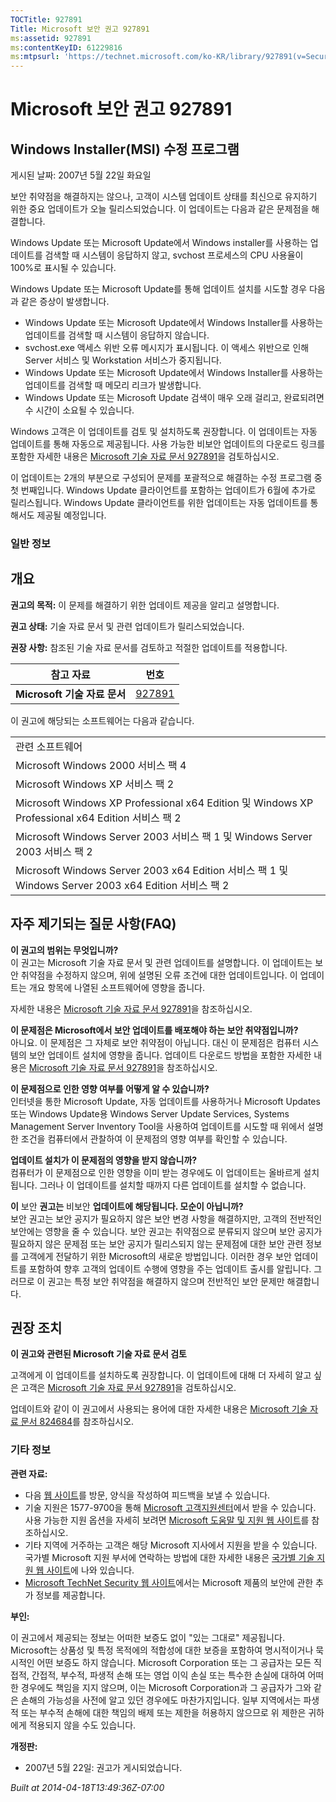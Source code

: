 ```yaml
---
TOCTitle: 927891
Title: Microsoft 보안 권고 927891
ms:assetid: 927891
ms:contentKeyID: 61229816
ms:mtpsurl: 'https://technet.microsoft.com/ko-KR/library/927891(v=Security.10)'
---
```




Microsoft 보안 권고 927891
==========================

Windows Installer(MSI) 수정 프로그램
------------------------------------

게시된 날짜: 2007년 5월 22일 화요일

보안 취약점을 해결하지는 않으나, 고객이 시스템 업데이트 상태를 최신으로 유지하기 위한 중요 업데이트가 오늘 릴리스되었습니다. 이 업데이트는 다음과 같은 문제점을 해결합니다.

Windows Update 또는 Microsoft Update에서 Windows installer를 사용하는 업데이트를 검색할 때 시스템이 응답하지 않고, svchost 프로세스의 CPU 사용율이 100%로 표시될 수 있습니다.

Windows Update 또는 Microsoft Update를 통해 업데이트 설치를 시도할 경우 다음과 같은 증상이 발생합니다.

-   Windows Update 또는 Microsoft Update에서 Windows Installer를 사용하는 업데이트를 검색할 때 시스템이 응답하지 않습니다.
-   svchost.exe 액세스 위반 오류 메시지가 표시됩니다. 이 액세스 위반으로 인해 Server 서비스 및 Workstation 서비스가 중지됩니다.
-   Windows Update 또는 Microsoft Update에서 Windows Installer를 사용하는 업데이트를 검색할 때 메모리 리크가 발생합니다.
-   Windows Update 또는 Microsoft Update 검색이 매우 오래 걸리고, 완료되려면 수 시간이 소요될 수 있습니다.

Windows 고객은 이 업데이트를 검토 및 설치하도록 권장합니다. 이 업데이트는 자동 업데이트를 통해 자동으로 제공됩니다. 사용 가능한 비보안 업데이트의 다운로드 링크를 포함한 자세한 내용은 [Microsoft 기술 자료 문서 927891](https://support.microsoft.com/kb/927891)을 검토하십시오.

이 업데이트는 2개의 부분으로 구성되어 문제를 포괄적으로 해결하는 수정 프로그램 중 첫 번째입니다. Windows Update 클라이언트를 포함하는 업데이트가 6월에 추가로 릴리스됩니다. Windows Update 클라이언트를 위한 업데이트는 자동 업데이트를 통해서도 제공될 예정입니다.

### 일반 정보

개요
----


**권고의 목적:** 이 문제를 해결하기 위한 업데이트 제공을 알리고 설명합니다.

**권고 상태:** 기술 자료 문서 및 관련 업데이트가 릴리스되었습니다.

**권장 사항:** 참조된 기술 자료 문서를 검토하고 적절한 업데이트를 적용합니다.

| 참고 자료                    | 번호                                             |
|------------------------------|--------------------------------------------------|
| **Microsoft 기술 자료 문서** | [927891](https://support.microsoft.com/kb/927891) |

이 권고에 해당되는 소프트웨어는 다음과 같습니다.

|                                                                                                      |
|------------------------------------------------------------------------------------------------------|
| 관련 소프트웨어                                                                                      |
| Microsoft Windows 2000 서비스 팩 4                                                                   |
| Microsoft Windows XP 서비스 팩 2                                                                     |
| Microsoft Windows XP Professional x64 Edition 및 Windows XP Professional x64 Edition 서비스 팩 2     |
| Microsoft Windows Server 2003 서비스 팩 1 및 Windows Server 2003 서비스 팩 2                         |
| Microsoft Windows Server 2003 x64 Edition 서비스 팩 1 및 Windows Server 2003 x64 Edition 서비스 팩 2 |

자주 제기되는 질문 사항(FAQ)
----------------------------


**이 권고의 범위는 무엇입니까?**  
이 권고는 Microsoft 기술 자료 문서 및 관련 업데이트를 설명합니다. 이 업데이트는 보안 취약점을 수정하지 않으며, 위에 설명된 오류 조건에 대한 업데이트입니다. 이 업데이트는 개요 항목에 나열된 소프트웨어에 영향을 줍니다.

자세한 내용은 [Microsoft 기술 자료 문서 927891](https://support.microsoft.com/kb/927891)을 참조하십시오.

**이 문제점은 Microsoft에서 보안 업데이트를 배포해야 하는 보안 취약점입니까?**  
아니요. 이 문제점은 그 자체로 보안 취약점이 아닙니다. 대신 이 문제점은 컴퓨터 시스템의 보안 업데이트 설치에 영향을 줍니다. 업데이트 다운로드 방법을 포함한 자세한 내용은 [Microsoft 기술 자료 문서 927891](https://support.microsoft.com/kb/927891)을 참조하십시오.

**이 문제점으로 인한 영향 여부를 어떻게 알 수 있습니까?**  
인터넷을 통한 Microsoft Update, 자동 업데이트를 사용하거나 Microsoft Updates 또는 Windows Update용 Windows Server Update Services, Systems Management Server Inventory Tool을 사용하여 업데이트를 시도할 때 위에서 설명한 조건을 컴퓨터에서 관찰하여 이 문제점의 영향 여부를 확인할 수 있습니다.

**업데이트 설치가 이 문제점의 영향을 받지 않습니까?**  
컴퓨터가 이 문제점으로 인한 영향을 이미 받는 경우에도 이 업데이트는 올바르게 설치됩니다. 그러나 이 업데이트를 설치할 때까지 다른 업데이트를 설치할 수 없습니다.

**이** 보안 **권고는** 비보안 **업데이트에 해당됩니다. 모순이 아닙니까?**  
보안 권고는 보안 공지가 필요하지 않은 보안 변경 사항을 해결하지만, 고객의 전반적인 보안에는 영향을 줄 수 있습니다. 보안 권고는 취약점으로 분류되지 않으며 보안 공지가 필요하지 않은 문제점 또는 보안 공지가 릴리스되지 않는 문제점에 대한 보안 관련 정보를 고객에게 전달하기 위한 Microsoft의 새로운 방법입니다. 이러한 경우 보안 업데이트를 포함하여 향후 고객의 업데이트 수행에 영향을 주는 업데이트 출시를 알립니다. 그러므로 이 권고는 특정 보안 취약점을 해결하지 않으며 전반적인 보안 문제만 해결합니다.

권장 조치
---------


**이 권고와 관련된 Microsoft 기술 자료 문서 검토**

고객에게 이 업데이트를 설치하도록 권장합니다. 이 업데이트에 대해 더 자세히 알고 싶은 고객은 [Microsoft 기술 자료 문서 927891](https://support.microsoft.com/kb/927891)을 검토하십시오.

업데이트와 같이 이 권고에서 사용되는 용어에 대한 자세한 내용은 [Microsoft 기술 자료 문서 824684](https://support.microsoft.com/kb/824684)를 참조하십시오.

### 기타 정보

**관련 자료:**

-   다음 [웹 사이트](https://support.microsoft.com/common/survey.aspx?scid=sw;en;1257&amp;showpage=1&amp;ws=technet&amp;sd=tech)를 방문, 양식을 작성하여 피드백을 보낼 수 있습니다.
-   기술 지원은 1577-9700을 통해 [Microsoft 고객지원센터](https://go.microsoft.com/fwlink/?linkid=21131)에서 받을 수 있습니다. 사용 가능한 지원 옵션을 자세히 보려면 [Microsoft 도움말 및 지원 웹 사이트](https://support.microsoft.com/)를 참조하십시오.
-   기타 지역에 거주하는 고객은 해당 Microsoft 지사에서 지원을 받을 수 있습니다. 국가별 Microsoft 지원 부서에 연락하는 방법에 대한 자세한 내용은 [국가별 기술 지원 웹 사이트](https://go.microsoft.com/fwlink/?linkid=21155)에 나와 있습니다.
-   [Microsoft TechNet Security 웹 사이트](https://www.microsoft.com/korea/technet/security/)에서는 Microsoft 제품의 보안에 관한 추가 정보를 제공합니다.

**부인:**

이 권고에서 제공되는 정보는 어떠한 보증도 없이 "있는 그대로" 제공됩니다. Microsoft는 상품성 및 특정 목적에의 적합성에 대한 보증을 포함하여 명시적이거나 묵시적인 어떤 보증도 하지 않습니다. Microsoft Corporation 또는 그 공급자는 모든 직접적, 간접적, 부수적, 파생적 손해 또는 영업 이익 손실 또는 특수한 손실에 대하여 어떠한 경우에도 책임을 지지 않으며, 이는 Microsoft Corporation과 그 공급자가 그와 같은 손해의 가능성을 사전에 알고 있던 경우에도 마찬가지입니다. 일부 지역에서는 파생적 또는 부수적 손해에 대한 책임의 배제 또는 제한을 허용하지 않으므로 위 제한은 귀하에게 적용되지 않을 수도 있습니다.

**개정판:**

-   2007년 5월 22일: 권고가 게시되었습니다.

*Built at 2014-04-18T13:49:36Z-07:00*
